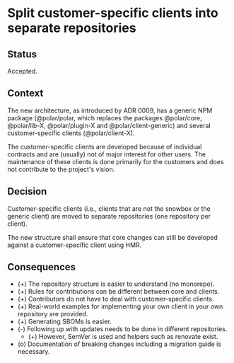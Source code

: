# Split customer-specific clients into separate repositories

## Status

Accepted.

## Context

The new architecture, as introduced by ADR 0009, has a generic NPM package (@polar/polar, which replaces the packages @polar/core, @polar/lib-X, @polar/plugin-X and @polar/client-generic) and several customer-specific clients (@polar/client-X).

The customer-specific clients are developed because of individual contracts and are (usually) not of major interest for other users. The maintenance of these clients is done primarily for the customers and does not contribute to the project's vision.

## Decision

Customer-specific clients (i.e., clients that are not the snowbox or the generic client) are moved to separate repositories (one repository per client).

The new structure shall ensure that core changes can still be developed against a customer-specific client using HMR.

## Consequences

- (+) The repository structure is easier to understand (no monorepo).
- (+) Rules for contributions can be different between core and clients.
- (+) Contributors do not have to deal with customer-specific clients.
- (+) Real-world examples for implementing your own client in your own repository are provided.
- (+) Generating SBOMs is easier.
- (-) Following up with updates needs to be done in different repositories.
  - (+) However, SemVer is used and helpers such as renovate exist.
- (o) Documentation of breaking changes including a migration guide is necessary.
